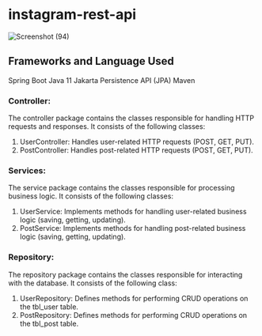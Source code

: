 # instagram-rest-api

![Screenshot (94)](https://user-images.githubusercontent.com/41718548/223136440-70cdaf17-d194-4591-ab8e-b4c0a9d9aeec.png)


## Frameworks and Language Used
Spring Boot
Java 11
Jakarta Persistence API (JPA)
Maven


### Controller:
The controller package contains the classes responsible for handling HTTP requests and responses. It consists of the following classes:
1. UserController: Handles user-related HTTP requests (POST, GET, PUT).
2. PostController: Handles post-related HTTP requests (POST, GET, PUT).

### Services:
The service package contains the classes responsible for processing business logic. It consists of the following classes:
1. UserService: Implements methods for handling user-related business logic (saving, getting, updating).
2. PostService: Implements methods for handling post-related business logic (saving, getting, updating).

### Repository:
The repository package contains the classes responsible for interacting with the database. It consists of the following class:
1. UserRepository: Defines methods for performing CRUD operations on the tbl_user table.
2. PostRepository: Defines methods for performing CRUD operations on the tbl_post table. 

